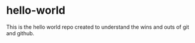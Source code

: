# hello-world
This is the hello world repo created to understand the wins and outs of git and github.
